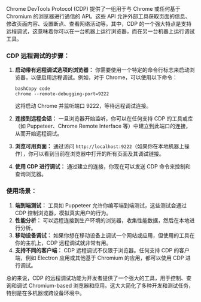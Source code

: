 Chrome DevTools Protocol (CDP) 提供了一组用于与 Chrome 或任何基于 Chromium 的浏览器进行通信的 API。这些 API 允许外部工具获取页面的信息、修改页面内容、设置断点、查看网络活动等。其中，CDP 的一个强大特点是支持远程调试，这意味着你可以在一台机器上运行浏览器，而在另一台机器上运行调试工具。

### CDP 远程调试的步骤：

1. **启动带有远程调试选项的浏览器：** 你需要使用一个特定的命令行标志来启动浏览器，以便启用远程调试。例如，对于 Chrome，可以使用以下命令：

   ```
   bashCopy code
   chrome --remote-debugging-port=9222
   ```

   这将启动 Chrome 并监听端口 9222，等待远程调试连接。

2. **连接到远程会话：** 一旦浏览器开始监听，你可以在任何支持 CDP 的工具或库（如 Puppeteer、Chrome Remote Interface 等）中建立到此端口的连接，从而开始远程调试。

3. **浏览可用页面：** 通过访问 `http://localhost:9222`（如果你在本地机器上操作），你可以看到当前在浏览器中打开的所有页面及其调试链接。

4. **使用 CDP 进行调试：** 通过建立的连接，你现在可以发送 CDP 命令来控制和查询浏览器。

### 使用场景：

1. **端到端测试：** 工具如 Puppeteer 允许你编写端到端测试，这些测试会通过 CDP 控制浏览器，模拟真实用户的行为。
2. **性能分析：** 可以远程连接到生产环境的浏览器，收集性能数据，然后在本地进行分析。
3. **移动设备调试：** 如果你想在移动设备上调试一个网站或应用，但使用的工具在你的主机上，CDP 远程调试就非常有用。
4. **支持不同的客户端：** CDP 远程调试不仅限于浏览器。任何支持 CDP 的客户端，例如 Electron 应用或其他基于 Chromium 的应用，都可以使用 CDP 进行调试。

总的来说，CDP 的远程调试功能为开发者提供了一个强大的工具，用于控制、查询和调试 Chromium-based 浏览器和应用。这大大简化了多种开发和测试任务，特别是在多机器或跨设备环境中。